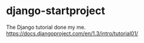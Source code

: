 django-startproject
===================

The Django tutorial done my me.
https://docs.djangoproject.com/en/1.3/intro/tutorial01/
